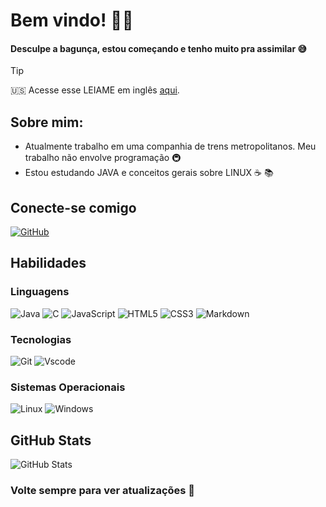 # Bem vindo! 👋😃

#### Desculpe a bagunça, estou começando e tenho muito pra assimilar 😅

> [!TIP]  
> 🇺🇸 Acesse esse LEIAME em inglês [<ins>aqui</ins>](https://github.com/Oliveira-Dan/Oliveira-Dan).

## Sobre mim:
- Atualmente trabalho em uma companhia de trens metropolitanos. Meu trabalho não envolve programação 🚇
- Estou estudando JAVA e conceitos gerais sobre LINUX ☕  📚

## Conecte-se comigo
 [![GitHub](https://img.shields.io/badge/GitHub-100000?style=for-the-badge&logo=github&logoColor=white)](https://github.com/Oliveira-Dan) 

## Habilidades
### Linguagens
 ![Java](https://img.shields.io/badge/java-%23ED8B00.svg?style=for-the-badge&logo=openjdk&logoColor=white) 
 ![C](https://img.shields.io/badge/C-00599C?style=for-the-badge&logo=c&logoColor=white) 
 ![JavaScript](https://img.shields.io/badge/JavaScript-F7DF1E?style=for-the-badge&logo=javascript&logoColor=black) 
 ![HTML5](https://img.shields.io/badge/HTML5-E34F26?style=for-the-badge&logo=html5&logoColor=white) 
 ![CSS3](https://img.shields.io/badge/CSS3-1572B6?style=for-the-badge&logo=css3&logoColor=white) 
 ![Markdown](https://img.shields.io/badge/Markdown-000?style=for-the-badge&logo=markdown) 

### Tecnologias
 ![Git](https://img.shields.io/badge/GIT-E44C30?style=for-the-badge&logo=git&logoColor=white) 
 ![Vscode](https://img.shields.io/badge/Vscode-007ACC?style=for-the-badge&logo=visual-studio-code&logoColor=white) 
### Sistemas Operacionais
 ![Linux](https://img.shields.io/badge/Linux-000?style=for-the-badge&logo=linux&logoColor=FCC624) 
 ![Windows](https://img.shields.io/badge/Windows-000?style=for-the-badge&logo=windows&logoColor=2CA5E0) 


## GitHub Stats
![GitHub Stats](https://github-readme-stats.vercel.app/api?username=Oliveira-Dan&theme=transparent&bg_color=cfe0fa&border_color=494c52&show_icons=true&icon_color=0b51bd&title_color=b007e8&text_color=494c52&hide_title=true)

### Volte sempre para ver atualizações 🦾